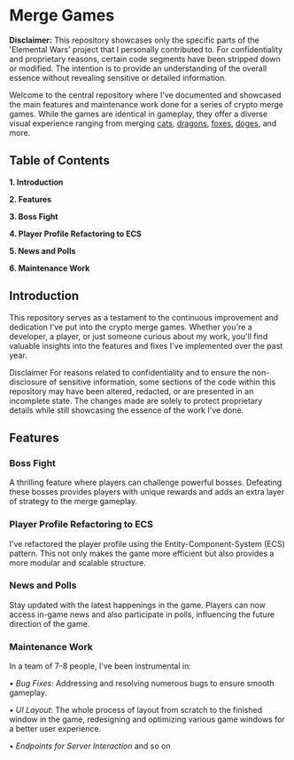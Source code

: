# Merge Games 

**Disclaimer:** This repository showcases only the specific parts of the 'Elemental Wars' project that I personally contributed to. For confidentiality and proprietary reasons, certain code segments have been stripped down or modified. The intention is to provide an understanding of the overall essence without revealing sensitive or detailed information.

Welcome to the central repository where I've documented and showcased the main features and maintenance work done for a series of crypto merge games. While the games are identical in gameplay, they offer a diverse visual experience ranging from merging [cats](https://play.google.com/store/apps/details?id=com.soul.merge.cat.cute.simulator.adventure&hl=en&gl=US), [dragons](https://play.google.com/store/apps/details?id=com.dragons.tokens.crypto&hl=en&gl=US), [foxes](https://play.google.com/store/apps/details?id=com.realis.fox.nft.token&hl=en&gl=US), [doges](https://play.google.com/store/apps/details?id=elon.musk.doge.meme.blockchain.coin.twit&hl=en&gl=US), and more.

## Table of Contents
**1. Introduction**

**2. Features**

**3. Boss Fight**

**4. Player Profile Refactoring to ECS**

**5. News and Polls**

**6. Maintenance Work** 

## Introduction
This repository serves as a testament to the continuous improvement and dedication I've put into the crypto merge games. Whether you're a developer, a player, or just someone curious about my work, you'll find valuable insights into the features and fixes I've implemented over the past year.

Disclaimer
For reasons related to confidentiality and to ensure the non-disclosure of sensitive information, some sections of the code within this repository may have been altered, redacted, or are presented in an incomplete state. The changes made are solely to protect proprietary details while still showcasing the essence of the work I've done.

## Features
### Boss Fight
A thrilling feature where players can challenge powerful bosses. Defeating these bosses provides players with unique rewards and adds an extra layer of strategy to the merge gameplay.

### Player Profile Refactoring to ECS
I've refactored the player profile using the Entity-Component-System (ECS) pattern. This not only makes the game more efficient but also provides a more modular and scalable structure.

### News and Polls
Stay updated with the latest happenings in the game. Players can now access in-game news and also participate in polls, influencing the future direction of the game.

### Maintenance Work
In a team of 7-8 people, I've been instrumental in:

• *Bug Fixes*: Addressing and resolving numerous bugs to ensure smooth gameplay.

• *UI Layout*: The whole process of layout from scratch to the finished window in the game, redesigning and optimizing various game windows for a better user experience.

• *Endpoints for Server Interaction* and so on
